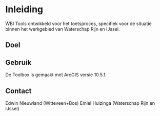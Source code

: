 # Inleiding
WBI Tools ontwikkeld voor het toetsproces, specifiek voor de situatie binnen het werkgebied van Waterschap Rijn en IJssel. 

## Doel


## Gebruik
De Toolbox is gemaakt met ArcGIS versie 10.5.1. 


## Contact

Edwin Nieuwland (Witteveen+Bos)
Emiel Huizinga (Waterschap Rijn en IJssel)
